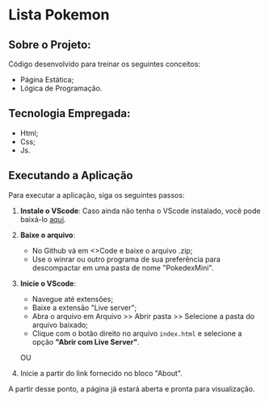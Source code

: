 # Lista Pokemon 

## Sobre o Projeto:
Código desenvolvido para treinar os seguintes conceitos:
- Página Estática;
- Lógica de Programação.
  
## Tecnologia Empregada:
- Html;
- Css;
- Js.
  
## Executando a Aplicação

Para executar a aplicação, siga os seguintes passos:

1. **Instale o VScode**: Caso ainda não tenha o VScode instalado, você pode baixá-lo [aqui](https://code.visualstudio.com/download).
   
2. **Baixe o arquivo**:
   - No Github vá em <>Code e baixe o arquivo .zip;
   - Use o winrar ou outro programa de sua preferência para descompactar em uma pasta de nome "PokedexMini".
     
3. **Inicie o VScode**:
   - Navegue até extensões;
   - Baixe a extensão "Live server";
   - Abra o arquivo em Arquivo >> Abrir pasta >> Selecione a pasta do arquivo baixado;
   - Clique com o botão direito no arquivo `index.html` e selecione a opção **"Abrir com Live Server"**.
  
   OU

1. Inicie a partir do link fornecido no bloco "About". 
     
A partir desse ponto, a página já estará aberta e pronta para visualização.
